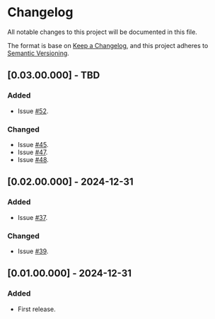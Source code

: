 # Changelog
All notable changes to this project will be documented in this file.

The format is base on [Keep a Changelog](https://keepachangelog.com/en/1.1.0/), and this project adheres to [Semantic Versioning](https://semver.org/spec/v2.0.0.html).

## [0.03.00.000] - TBD
### Added
- Issue [#52](https://github.com/j3-signalroom/ccaf_kickstarter-flight_consolidator_app-lambda/issues/52).

### Changed
- Issue [#45](https://github.com/j3-signalroom/ccaf_kickstarter-flight_consolidator_app-lambda/issues/45).
- Issue [#47](https://github.com/j3-signalroom/ccaf_kickstarter-flight_consolidator_app-lambda/issues/47).
- Issue [#48](https://github.com/j3-signalroom/ccaf_kickstarter-flight_consolidator_app-lambda/issues/48).

## [0.02.00.000] - 2024-12-31
### Added
- Issue [#37](https://github.com/j3-signalroom/ccaf_kickstarter-flight_consolidator_app-lambda/issues/37).

### Changed
- Issue [#39](https://github.com/j3-signalroom/ccaf_kickstarter-flight_consolidator_app-lambda/issues/39).

## [0.01.00.000] - 2024-12-31
### Added
- First release.